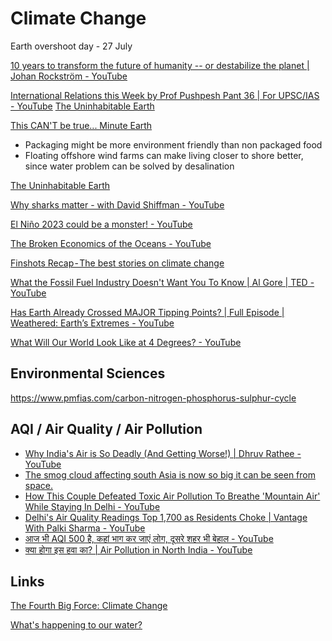 # Climate Change

Earth overshoot day - 27 July

[10 years to transform the future of humanity -- or destabilize the planet | Johan Rockström - YouTube](https://www.youtube.com/watch?v=8Sl28fkrozE&ab_channel=TED)

[International Relations this Week by Prof Pushpesh Pant 36 | For UPSC/IAS - YouTube](https://www.youtube.com/watch?v=qEC4vfo9cn4)
[The Uninhabitable Earth](../../book-summaries/the-uninhabitable-earth)

[This CAN'T be true... Minute Earth](https://www.youtube.com/watch?v=1uTlC_nRb00)

- Packaging might be more environment friendly than non packaged food
- Floating offshore wind farms can make living closer to shore better, since water problem can be solved by desalination

[The Uninhabitable Earth](book-summaries/the-uninhabitable-earth.md)

[Why sharks matter - with David Shiffman - YouTube](https://www.youtube.com/watch?v=RYXQs1g8dw0&ab_channel=TheRoyalInstitution)

[El Niño 2023 could be a monster! - YouTube](https://www.youtube.com/watch?v=rwdxffEzQ9I)

[The Broken Economics of the Oceans - YouTube](https://www.youtube.com/watch?v=73ygHs4Kwcs)

[Finshots Recap - The best stories on climate change](https://finshots.in/archive/recap-2022-climate-change/)

[What the Fossil Fuel Industry Doesn't Want You To Know | Al Gore | TED - YouTube](https://www.youtube.com/watch?v=xgZC6da4mco)

[Has Earth Already Crossed MAJOR Tipping Points? | Full Episode | Weathered: Earth’s Extremes - YouTube](https://www.youtube.com/watch?v=YEH9nX5sudk)

[What Will Our World Look Like at 4 Degrees? - YouTube](https://www.youtube.com/watch?v=dFqR7gj32kc)

## Environmental Sciences

https://www.pmfias.com/carbon-nitrogen-phosphorus-sulphur-cycle

## AQI  / Air Quality / Air Pollution

- [Why India's Air is So Deadly (And Getting Worse!) \| Dhruv Rathee - YouTube](https://www.youtube.com/watch?v=Fzs5fEbT4ic)
- [The smog cloud affecting south Asia is now so big it can be seen from space.](http://youtube.com/post/Ugkx8EBGDYt_0gxEtEeKv2WO4Of7X4P4JZQJ)
- [How This Couple Defeated Toxic Air Pollution To Breathe 'Mountain Air' While Staying In Delhi - YouTube](https://www.youtube.com/watch?v=3l8G2ZViF9A&ab_channel=Mint)
- [Delhi's Air Quality Readings Top 1,700 as Residents Choke  | Vantage With Palki Sharma - YouTube](https://www.youtube.com/watch?v=C_cHsNWjBKE)
- [आज भी AQI 500 है, कहां भाग कर जाएं लोग, दूसरे शहर भी बेहाल - YouTube](https://www.youtube.com/watch?v=PdQ2M5DCPts)
- [क्या होगा इस हवा का? | Air Pollution in North India - YouTube](https://www.youtube.com/watch?v=tDAavaJN47E)

## Links

[The Fourth Big Force: Climate Change](https://www.linkedin.com/pulse/fourth-big-force-climate-change-ray-dalio-vmt5e/)

[What's happening to our water?](https://finshots.in/archive/whats-happening-to-our-water-atmospheric-water-generators-awg/)
